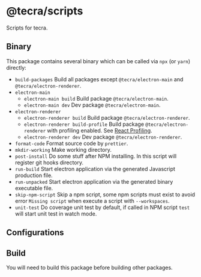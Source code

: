 # @tecra/scripts

Scripts for tecra.

## Binary

This package contains several binary which can be called via `npx` (or `yarn`) directly:

- `build-packages`
  Build all packages except `@tecra/electron-main` and `@tecra/electron-renderer`.
- `electron-main`
  - `electron-main build`
    Build package `@tecra/electron-main`.
  - `electron-main dev`
    Dev package `@tecra/electron-main`.
- `electron-renderer`
  - `electron-renderer build`
    Build package `@tecra/electron-renderer`.
  - `electron-renderer build-profile`
    Build package `@tecra/electron-renderer` with profiling enabled. See [React Profiling].
  - `electron-renderer dev`
    Dev package `@tecra/electron-renderer`.
- `format-code`
  Format source code by `prettier`.
- `mkdir-working`
  Make working directory.
- `post-install`
  Do some stuff after NPM installing. In this script will register git hooks directory.
- `run-build`
  Start electron application via the generated Javascript production file.
- `run-unpacked`
  Start electron application via the generated binary executable file.
- `skip-npm-script`
  Skip a npm script, some npm scripts must exist to avoid error `Missing script` when execute a script with `--workspaces`.
- `unit-test`
  Do coverage unit test by default, if called in NPM script `test` will start unit test in watch mode.

## Configurations

## Build

You will need to build this package before building other packages.

<!-- links -->

[react profiling]: https://create-react-app.dev/docs/production-build/#profiling
